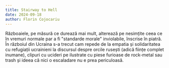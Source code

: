 ```yaml
---
title: Stairway to Hell
date: 2024-09-18
author: Florin Cojocariu
---
```

Războaiele, pe măsură ce durează mai mult, alterează pe nesimțite ceea ce în vremuri normale par a fi "standarde morale" inviolabile, înscrise în piatră. În războiul din Ucraina s-a trecut cam repede de la empatia și solidaritatea cu refugiații ucrainieni la discursul despre orcile rusești  (adică ființe complet inumane), clipuri cu ucideri pe ilustrate cu piese furioase de rock-metal sau trash și ideea că nici o escaladare nu e prea periculoasă.

